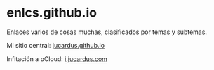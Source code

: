 # enlcs.github.io

Enlaces varios de cosas muchas, clasificados por temas y subtemas.

Mi sitio central: [jucardus.github.io](https://jucardus.github.io)

Infitación a pCloud: [i.jucardus.com](https://i.jucardus.com)

